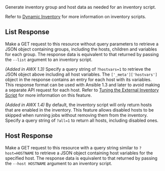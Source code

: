 Generate inventory group and host data as needed for an inventory script.

Refer to [Dynamic Inventory](http://docs.ansible.com/intro_dynamic_inventory.html)
for more information on inventory scripts.

## List Response

Make a GET request to this resource without query parameters to retrieve a JSON
object containing groups, including the hosts, children and variables for each
group.  The response data is equivalent to that returned by passing the
`--list` argument to an inventory script.

_(Added in AWX 1.3)_ Specify a query string of `?hostvars=1` to retrieve the JSON
object above including all host variables.  The `['_meta']['hostvars']` object
in the response contains an entry for each host with its variables.  This
response format can be used with Ansible 1.3 and later to avoid making a
separate API request for each host.  Refer to
[Tuning the External Inventory Script](http://docs.ansible.com/developing_inventory.html#tuning-the-external-inventory-script)
for more information on this feature.

_(Added in AWX 1.4)_ By default, the inventory script will only return hosts that
are enabled in the inventory.  This feature allows disabled hosts to be skipped
when running jobs without removing them from the inventory.  Specify a query
string of `?all=1` to return all hosts, including disabled ones.

## Host Response

Make a GET request to this resource with a query string similar to
`?host=HOSTNAME` to retrieve a JSON object containing host variables for the
specified host.  The response data is equivalent to that returned by passing
the `--host HOSTNAME` argument to an inventory script.
